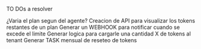 TO DOs a resolver

¿Varia el plan segun del agente?
Creacion de API para visualizar los tokens restantes de un plan
Generar un WEBHOOK para notificar cuando se excede el limite
Generar logica para cargarle una cantidad X de tokens al tenant
Generar TASK mensual de reseteo de tokens